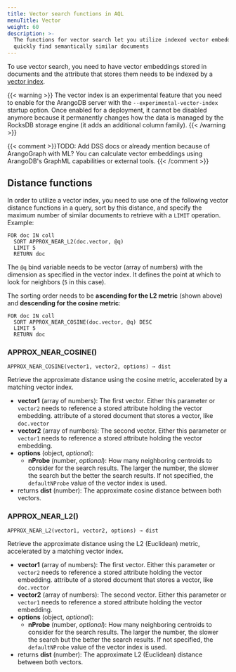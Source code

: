 ```yaml
---
title: Vector search functions in AQL
menuTitle: Vector
weight: 60
description: >-
  The functions for vector search let you utilize indexed vector embeddings to
  quickly find semantically similar documents
---
```

To use vector search, you need to have vector embeddings stored in documents
and the attribute that stores them needs to be indexed by a
[vector index](../../index-and-search/indexing/working-with-indexes/vector-indexes.md).

{{< warning >}}
The vector index is an experimental feature that you need to enable for the
ArangoDB server with the `--experimental-vector-index` startup option.
Once enabled for a deployment, it cannot be disabled anymore because it
permanently changes how the data is managed by the RocksDB storage engine
(it adds an additional column family).
{{< /warning >}}

{{< comment >}}TODO: Add DSS docs or already mention because of ArangoGraph with ML?
You can calculate vector embeddings using ArangoDB's GraphML capabilities or
external tools.
{{< /comment >}}

## Distance functions

In order to utilize a vector index, you need to use one of the following
vector distance functions in a query, sort by this distance, and specify the
maximum number of similar documents to retrieve with a `LIMIT` operation.
Example:

```aql
FOR doc IN coll
  SORT APPROX_NEAR_L2(doc.vector, @q)
  LIMIT 5
  RETURN doc
```

The `@q` bind variable needs to be vector (array of numbers) with the dimension
as specified in the vector index. It defines the point at which to look for
neighbors (`5` in this case). <!-- TODO how many results depends on the data and nProbe value! -->

The sorting order needs to be **ascending for the L2 metric** (shown above) and
**descending for the cosine metric**:

```aql
FOR doc IN coll
  SORT APPROX_NEAR_COSINE(doc.vector, @q) DESC
  LIMIT 5
  RETURN doc
```

### APPROX_NEAR_COSINE()

`APPROX_NEAR_COSINE(vector1, vector2, options) → dist`

Retrieve the approximate distance using the cosine metric, accelerated by a
matching vector index.

- **vector1** (array of numbers): The first vector. Either this parameter or
  `vector2` needs to reference a stored attribute holding the vector embedding.
  attribute of a stored document that stores a vector, like `doc.vector`
- **vector2** (array of numbers): The second vector. Either this parameter or
  `vector1` needs to reference a stored attribute holding the vector embedding.
- **options** (object, _optional_):
  - **nProbe** (number, _optional_): How many neighboring centroids to consider
    for the search results. The larger the number, the slower the search but the
    better the search results. If not specified, the `defaultNProbe` value of
    the vector index is used.
- returns **dist** (number): The approximate cosine distance between both vectors.

<!-- TODO: generated examples possible? -->

### APPROX_NEAR_L2()

`APPROX_NEAR_L2(vector1, vector2, options) → dist`

Retrieve the approximate distance using the L2 (Euclidean) metric, accelerated
by a matching vector index.

- **vector1** (array of numbers): The first vector. Either this parameter or
  `vector2` needs to reference a stored attribute holding the vector embedding.
  attribute of a stored document that stores a vector, like `doc.vector`
- **vector2** (array of numbers): The second vector. Either this parameter or
  `vector1` needs to reference a stored attribute holding the vector embedding.
- **options** (object, _optional_):
  - **nProbe** (number, _optional_): How many neighboring centroids to consider
    for the search results. The larger the number, the slower the search but the
    better the search results. If not specified, the `defaultNProbe` value of
    the vector index is used.
- returns **dist** (number): The approximate L2 (Euclidean) distance between
  both vectors.

<!-- TODO: generated examples possible? -->
